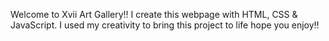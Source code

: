 Welcome to Xvii Art Gallery!! I create this webpage with HTML, CSS & JavaScript. I used my creativity to bring this project to life hope you enjoy!!
